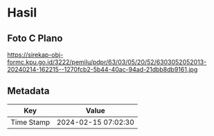 # Hasil

## Foto C Plano

https://sirekap-obj-formc.kpu.go.id/3222/pemilu/pdpr/63/03/05/20/52/6303052052013-20240214-162215--1270fcb2-5b44-40ac-94ad-21dbb8db9161.jpg


## Metadata

| Key        | Value               |
| ---------- | ------------------- |
| Time Stamp | 2024-02-15 07:02:30 |



